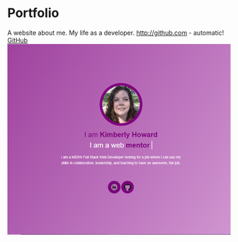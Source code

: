 # Portfolio
A website about me. My life as a developer.
http://github.com - automatic!
[GitHub](https://kimberlyhoward.github.io/portfolio/)
![GitHub Logo](/img/screenshot.PNG)

